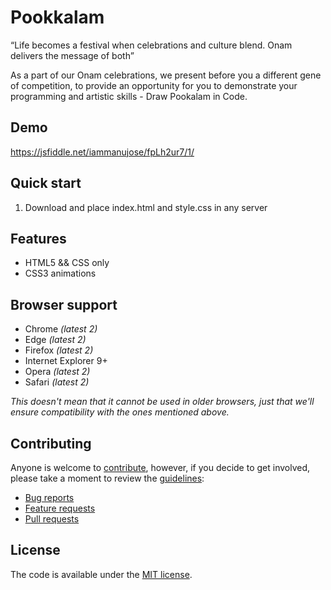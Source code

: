 # Pookkalam

“Life becomes a festival when celebrations and culture blend. Onam delivers the message of both”

As a part of our Onam celebrations, we present before you a different gene of competition, to provide an opportunity for you to demonstrate your programming and artistic skills -  Draw Pookalam in Code.

## Demo

https://jsfiddle.net/iammanujose/fpLh2ur7/1/


## Quick start

1. Download and place index.html and style.css in any server


## Features

* HTML5 && CSS only
* CSS3 animations


## Browser support

* Chrome *(latest 2)*
* Edge *(latest 2)*
* Firefox *(latest 2)*
* Internet Explorer 9+
* Opera *(latest 2)*
* Safari *(latest 2)*

*This doesn't mean that it cannot be used in older browsers,
just that we'll ensure compatibility with the ones mentioned above.*


## Contributing

Anyone is welcome to [contribute](.github/CONTRIBUTING.md),
however, if you decide to get involved, please take a moment to review
the [guidelines](.github/CONTRIBUTING.md):

* [Bug reports](.github/CONTRIBUTING.md#bugs)
* [Feature requests](.github/CONTRIBUTING.md#features)
* [Pull requests](.github/CONTRIBUTING.md#pull-requests)


## License

The code is available under the [MIT license](LICENSE.txt).

